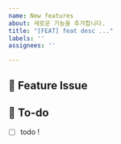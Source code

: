 ```yaml
---
name: New features
about: 새로운 기능을 추가합니다.
title: "[FEAT] feat desc ..."
labels: ''
assignees: ''

---
```


## 📌  Feature Issue
<!-- 구현한 기능에 대해 설명해주세요. -->


## 📝  To-do
<!-- 해야 할 일들을 적어주세요. -->
- [ ] todo !
